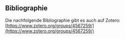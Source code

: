 <script>
function includeHTML() {
	var z, i, elmnt, file, xhttp;
	/* Loop through a collection of all HTML elements: */
	z = document.getElementsByTagName("*");
	for (i = 0; i < z.length; i++) {
		elmnt = z[i];
		/*search for elements with a certain atrribute:*/
		file = elmnt.getAttribute("w3-include-html");
		if (file) {
			/* Make an HTTP request using the attribute value as the file name: */
			xhttp = new XMLHttpRequest();
			xhttp.onreadystatechange = function() {
				if (this.readyState == 4) {
					if (this.status == 200) {elmnt.innerHTML = this.responseText;}
					if (this.status == 404) {elmnt.innerHTML = "Page not found.";}
					/* Remove the attribute, and call this function once more: */
					elmnt.removeAttribute("w3-include-html");
					includeHTML();
				}
			}
			xhttp.open("GET", file, true);
			xhttp.send();
			/* Exit the function: */
			return;
		}
	}
}
</script> 

## Bibliographie

Die nachfolgende Bibliographie gibt es auch auf Zotero:  
[https://www.zotero.org/groups/4567259/](https://www.zotero.org/groups/4567259/)

<div w3-include-html="https://api.zotero.org/groups/4567259/items/top?format=bib&style=geistes-und-kulturwissenschaften-heilmann"></div>

<script>
includeHTML();
</script>

